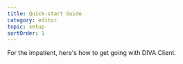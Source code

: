 ```yaml
---
title: Quick-start Guide
category: editor
topic: setup
sortOrder: 1
---
```


For the impatient, here's how to get going with DIVA Client.
